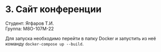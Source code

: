 # 3. Сайт конференции

Студент: Ягфаров Т.И. \
Группа: М8О-107М-22

Для запуска необходимо перейти в папку Docker и запустить из неё команду ```docker-compose up --build```.